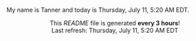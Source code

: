 My name is Tanner and today is Thursday, July 11, 5:20 AM EDT.

<p align="center">This <i>README</i> file is generated <b>every 3 hours</b>!</br>Last refresh: Thursday, July 11, 5:20 AM EDT<br /></p>
